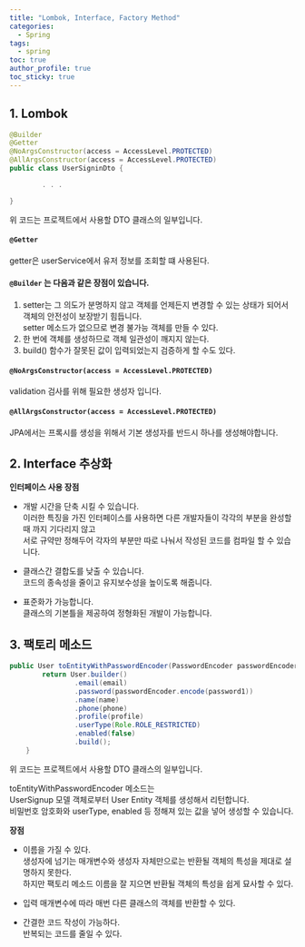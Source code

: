 ```yaml
---
title: "Lombok, Interface, Factory Method"
categories:
  - Spring
tags:
  - spring 
toc: true
author_profile: true
toc_sticky: true
--- 
```



## 1. Lombok   

```java      
@Builder
@Getter
@NoArgsConstructor(access = AccessLevel.PROTECTED)
@AllArgsConstructor(access = AccessLevel.PROTECTED)
public class UserSigninDto {

        . . .

}
```      
위 코드는 프로젝트에서 사용할 DTO 클래스의 일부입니다.             

#### `@Getter`        
getter은 userService에서 유저 정보를 조회할 떄 사용된다.      

#### `@Builder` 는 다음과 같은 장점이 있습니다.        
1. setter는 그 의도가 분명하지 않고 객체를 언제든지 변경할 수 있는 상태가 되어서 객체의 안전성이 보장받기 힘듭니다.      
   setter 메소드가 없으므로 변경 불가능 객체를 만들 수 있다.      
2. 한 번에 객체를 생성하므로 객체 일관성이 깨지지 않는다.      
3. build() 함수가 잘못된 값이 입력되었는지 검증하게 할 수도 있다.      

#### `@NoArgsConstructor(access = AccessLevel.PROTECTED)`      
validation 검사를 위해 필요한 생성자 입니다.      

#### `@AllArgsConstructor(access = AccessLevel.PROTECTED)`          
JPA에서는 프록시를 생성을 위해서 기본 생성자를 반드시 하나를 생성해야합니다.       


## 2. Interface 추상화   
**인터페이스 사용 장점**    
- 개발 시간을 단축 시킬 수 있습니다.        
이러한 특징을 가진 인터페이스를 사용하면 다른 개발자들이 각각의 부분을 완성할 때 까지 기다리지 않고     
서로 규약만 정해두어 각자의 부분만 따로 나눠서 작성된 코드를 컴파일 할 수 있습니다.  

- 클래스간 결합도를 낮출 수 있습니다.  
코드의 종속성을 줄이고 유지보수성을 높이도록 해줍니다.  

- 표준화가 가능합니다.  
클래스의 기본틀을 제공하여 정형화된 개발이 가능합니다.   


## 3. 팩토리 메소드     
```java
public User toEntityWithPasswordEncoder(PasswordEncoder passwordEncoder) {
        return User.builder()
                .email(email)
                .password(passwordEncoder.encode(password1))
                .name(name)
                .phone(phone)
                .profile(profile)
                .userType(Role.ROLE_RESTRICTED)
                .enabled(false)
                .build();
    }
```
위 코드는 프로젝트에서 사용할 DTO 클래스의 일부입니다.   

toEntityWithPasswordEncoder 메소드는   
UserSignup 모델 객체로부터 User Entity 객체를 생성해서 리턴합니다.    
비밀번호 암호화와 userType, enabled 등 정해져 있는 값을 넣어 생성할 수 있습니다.   

**장점**  
- 이름을 가질 수 있다.      
생성자에 넘기는 매개변수와 생성자 자체만으로는 반환될 객체의 특성을 제대로 설명하지 못한다.     
하지만 팩토리 메소드 이름을 잘 지으면 반환될 객체의 특성을 쉽게 묘사할 수 있다.    

- 입력 매개변수에 따라 매번 다른 클래스의 객체를 반환할 수 있다.      

- 간결한 코드 작성이 가능하다.   
반복되는 코드를 줄일 수 있다.         
       